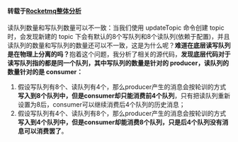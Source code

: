 #### 转载于[Rocketmq整体分析](https://www.cnblogs.com/mantu/p/6108645.html)  
读队列数量和写队列数量可以不一致：当我们使用 updateTopic 命令创建 topic 时，会发现新建的 topic 下会有默认的8个写队列和8个读队列(依赖于配置)，并且读队列的数量和写队列的数量还可以不一致，这是为什么呢？<B>难道在底层读写队列是在物理上分离的吗？</B>抱着这个问题，我分析了相关的源代码，<B>发现底层代码对于读写队列指的都是同一个队列，其中写队列的数量是针对的 producer，读队列的数量针对的是 consumer：</B>    
1. 假设写队列有8个、读队列有4个，那么producer产生的消息会按轮训的方式<B>写入到8个队列中，但是consumer却只能消费前4个队列</B>，只有把读队列重新设置为8后，consumer可以继续消费后4个队列的历史消息；
2. 假设写队列有4个、读队列有8个，那么producer产生的消息会按轮训的方式<B>写入到4个队列中，但是consumer却能消费8个队列，只是后4个队列没有消息可以消费罢了</B>。
